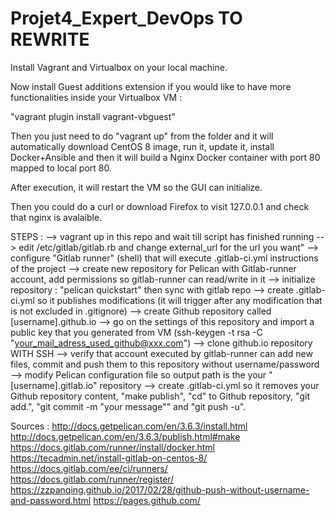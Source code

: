 # Projet4_Expert_DevOps TO REWRITE
 
Install Vagrant and Virtualbox on your local machine.

Now install Guest additions extension if you would like to have more functionalities inside your Virtualbox VM :

"vagrant plugin install vagrant-vbguest"

Then you just need to do "vagrant up" from the folder and it will automatically download CentOS 8 image, run it, update it, install Docker+Ansible and then it will build a Nginx Docker container with port 80 mapped to local port 80.

After execution, it will restart the VM so the GUI can initialize.

Then you could do a curl or download Firefox to visit 127.0.0.1 and check that nginx is avalaible.

STEPS : 
--> vagrant up in this repo and wait till script has finished running
--> edit /etc/gitlab/gitlab.rb and change external_url for the url you want"
--> configure "Gitlab runner" (shell) that will execute .gitlab-ci.yml instructions of the project
--> create new repository for Pelican with Gitlab-runner account, add permissions so gitlab-runner can read/write in it
--> initialize repository : "pelican quickstart" then sync with gitlab repo
--> create .gitlab-ci.yml so it publishes modifications (it will trigger after any modification that is not excluded in .gitignore)
--> create Github repository called [username].github.io 
--> go on the settings of this repository and import a public key that you generated from VM (ssh-keygen -t rsa -C "your_mail_adress_used_github@xxx.com")
--> clone github.io repository WITH SSH
--> verify that account executed by gitlab-runner can add new files, commit and push them to this repository without username/password
--> modify Pelican configuration file so output path is the your "[username].gitlab.io" repository
--> create .gitlab-ci.yml so it removes your Github repository content, "make publish", "cd" to Github repository, "git add.", "git commit -m "your message"" and "git push -u".


Sources : 
http://docs.getpelican.com/en/3.6.3/install.html
http://docs.getpelican.com/en/3.6.3/publish.html#make
https://docs.gitlab.com/runner/install/docker.html
https://tecadmin.net/install-gitlab-on-centos-8/
https://docs.gitlab.com/ee/ci/runners/
https://docs.gitlab.com/runner/register/
https://zzpanqing.github.io/2017/02/28/github-push-without-username-and-password.html
https://pages.github.com/

